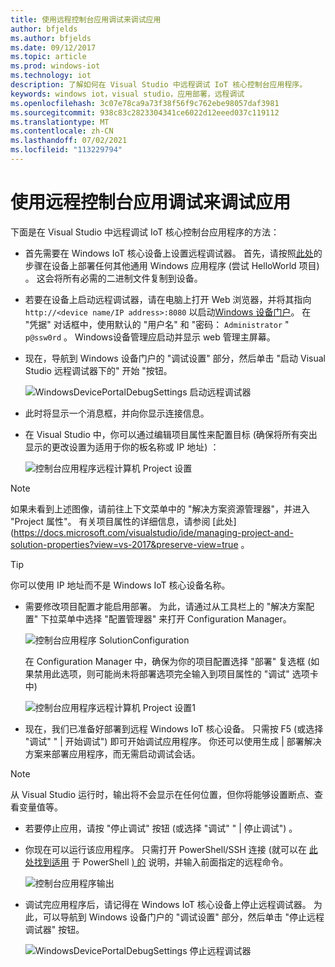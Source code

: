 ```yaml
---
title: 使用远程控制台应用调试来调试应用
author: bfjelds
ms.author: bfjelds
ms.date: 09/12/2017
ms.topic: article
ms.prod: windows-iot
ms.technology: iot
description: 了解如何在 Visual Studio 中远程调试 IoT 核心控制台应用程序。
keywords: windows iot，visual studio，应用部署，远程调试
ms.openlocfilehash: 3c07e78ca9a73f38f56f9c762ebe98057daf3981
ms.sourcegitcommit: 938c83c2823304341ce6022d12eeed037c119112
ms.translationtype: MT
ms.contentlocale: zh-CN
ms.lasthandoff: 07/02/2021
ms.locfileid: "113229794"
---
```

# <a name="debug-your-app-using-remote-console-app-debugging"></a>使用远程控制台应用调试来调试应用

下面是在 Visual Studio 中远程调试 IoT 核心控制台应用程序的方法：

* 首先需要在 Windows IoT 核心设备上设置远程调试器。 首先，请按照[此处](AppDeployment.md)的步骤在设备上部署任何其他通用 Windows 应用程序 (尝试 HelloWorld 项目) 。 这会将所有必需的二进制文件复制到设备。

* 若要在设备上启动远程调试器，请在电脑上打开 Web 浏览器，并将其指向 `http://<device name/IP address>:8080` 以启动[Windows 设备门户](../manage-your-device/DevicePortal.md)。 在 "凭据" 对话框中，使用默认的 "用户名" 和 "密码： `Administrator` " `p@ssw0rd` 。 Windows设备管理应启动并显示 web 管理主屏幕。

* 现在，导航到 Windows 设备门户的 "调试设置" 部分，然后单击 "启动 Visual Studio 远程调试器下的" 开始 "按钮。

    ![WindowsDevicePortalDebugSettings 启动远程调试器](../media/Console/device_portal_start_debugger.png)

* 此时将显示一个消息框，并向你显示连接信息。

*  在 Visual Studio 中，你可以通过编辑项目属性来配置目标 (确保将所有突出显示的更改设置为适用于你的板名称或 IP 地址) ：

    ![控制台应用程序远程计算机 Project 设置](../media/Console/console_project_settings.png)

> [!NOTE]
> 如果未看到上述图像，请前往上下文菜单中的 "解决方案资源管理器"，并进入 "Project 属性"。 有关项目属性的详细信息，请参阅 [此处] (https://docs.microsoft.com/visualstudio/ide/managing-project-and-solution-properties?view=vs-2017&preserve-view=true 。

> [!TIP]
> 你可以使用 IP 地址而不是 Windows IoT 核心设备名称。

* 需要修改项目配置才能启用部署。  为此，请通过从工具栏上的 "解决方案配置" 下拉菜单中选择 "配置管理器" 来打开 Configuration Manager。

    ![控制台应用程序 SolutionConfiguration](../media/Console/configuration_management.png)

    在 Configuration Manager 中，确保为你的项目配置选择 "部署" 复选框 (如果禁用此选项，则可能尚未将部署选项完全输入到项目属性的 "调试" 选项卡中) 

    ![控制台应用程序远程计算机 Project 设置1](../media/Console/deploy_checkbox.png)

* 现在，我们已准备好部署到远程 Windows IoT 核心设备。 只需按 F5 (或选择 "调试&quot; &quot; \| 开始调试") 即可开始调试应用程序。 你还可以使用生成 \| 部署解决方案来部署应用程序，而无需启动调试会话。

> [!NOTE]
> 从 Visual Studio 运行时，输出将不会显示在任何位置，但你将能够设置断点、查看变量值等。

* 若要停止应用，请按 "停止调试" 按钮 (或选择 "调试" " \| 停止调试") 。

* 你现在可以运行该应用程序。  只需打开 PowerShell/SSH 连接 (就可以在 [此处找到适用](../connect-your-device/PowerShell.md) 于 PowerShell [) 的](../connect-your-device/SSH.md) 说明，并输入前面指定的远程命令。

    ![控制台应用程序输出](../media/Console/console_output.png)

* 调试完应用程序后，请记得在 Windows IoT 核心设备上停止远程调试器。 为此，可以导航到 Windows 设备门户的 "调试设置" 部分，然后单击 "停止远程调试器" 按钮。

    ![WindowsDevicePortalDebugSettings 停止远程调试器](../media/Console/device_portal_stop_debugger.PNG)
